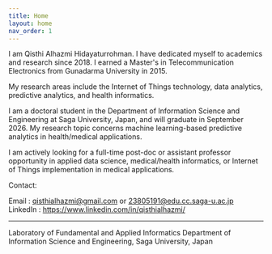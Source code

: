 ```yaml
---
title: Home
layout: home
nav_order: 1
---
```


I am Qisthi Alhazmi Hidayaturrohman. I have dedicated myself to academics and research since 2018. I earned a Master's in Telecommunication Electronics from Gunadarma University in 2015.

My research areas include the Internet of Things technology, data analytics, predictive analytics, and health informatics.

I am a doctoral student in the Department of Information Science and Engineering at Saga University, Japan, and will graduate in September 2026. My research topic concerns machine learning-based predictive analytics in health/medical applications.

I am actively looking for a full-time post-doc or assistant professor opportunity in applied data science, medical/health informatics, or Internet of Things implementation in medical applications.


Contact: 

Email     : qisthialhazmi@gmail.com or 23805191@edu.cc.saga-u.ac.jp
LinkedIn  : https://www.linkedin.com/in/qisthialhazmi/

----

Laboratory of Fundamental and Applied Informatics
Department of Information Science and Engineering, Saga University, Japan
